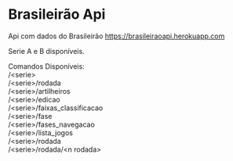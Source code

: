 # Brasileirão Api
Api com dados do Brasileirão
https://brasileiraoapi.herokuapp.com

Serie A e B disponíveis.

Comandos Disponíveis:<br>
/\<serie\><br>
/\<serie\>/rodada<br>
/\<serie\>/artilheiros<br>
/\<serie\>/edicao<br>
/\<serie\>/faixas_classificacao<br>
/\<serie\>/fase<br>
/\<serie\>/fases_navegacao<br>
/\<serie\>/lista_jogos<br>
/\<serie\>/rodada<br>
/\<serie\>/rodada/\<n rodada\>
